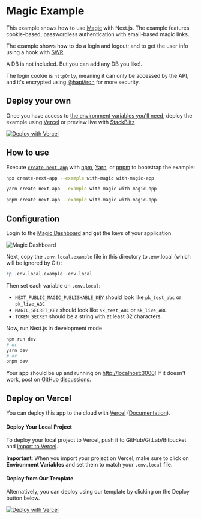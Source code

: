 # Magic Example

This example shows how to use [Magic](https://magic.link) with Next.js. The example features cookie-based, passwordless authentication with email-based magic links.

The example shows how to do a login and logout; and to get the user info using a hook with [SWR](https://swr.vercel.app).

A DB is not included. But you can add any DB you like!.

The login cookie is `httpOnly`, meaning it can only be accessed by the API, and it's encrypted using [@hapi/iron](https://hapi.dev/family/iron) for more security.

## Deploy your own

Once you have access to [the environment variables you'll need](#configuration), deploy the example using [Vercel](https://vercel.com?utm_source=github&utm_medium=readme&utm_campaign=next-example) or preview live with [StackBlitz](https://stackblitz.com/github/vercel/next.js/tree/canary/examples/with-magic)

[![Deploy with Vercel](https://vercel.com/button)](https://vercel.com/new/clone?repository-url=https://github.com/vercel/next.js/tree/canary/examples/with-magic&project-name=with-magic&repository-name=with-magic&env=NEXT_PUBLIC_MAGIC_PUBLISHABLE_KEY,MAGIC_SECRET_KEY,TOKEN_SECRET&envDescription=Required%20to%20connect%20the%20app%20with%20Magic&envLink=https://github.com/vercel/next.js/tree/canary/examples/with-magic%23configuration)

## How to use

Execute [`create-next-app`](https://github.com/vercel/next.js/tree/canary/packages/create-next-app) with [npm](https://docs.npmjs.com/cli/init), [Yarn](https://yarnpkg.com/lang/en/docs/cli/create/), or [pnpm](https://pnpm.io) to bootstrap the example:

```bash
npx create-next-app --example with-magic with-magic-app
```

```bash
yarn create next-app --example with-magic with-magic-app
```

```bash
pnpm create next-app --example with-magic with-magic-app
```

## Configuration

Login to the [Magic Dashboard](https://dashboard.magic.link/) and get the keys of your application

![Magic Dashboard](https://gblobscdn.gitbook.com/assets%2F-M1XNjqusnKyXZc7t7qQ%2F-M3HsSftOAghkNs-ttU3%2F-M3HsllfdwdDmeFXBK3U%2Fdashboard-pk.png?alt=media&token=4d6e7543-ae20-4355-951c-c6421b8f1b5f)

Next, copy the `.env.local.example` file in this directory to .env.local (which will be ignored by Git):

```bash
cp .env.local.example .env.local
```

Then set each variable on `.env.local`:

- `NEXT_PUBLIC_MAGIC_PUBLISHABLE_KEY` should look like `pk_test_abc` or `pk_live_ABC`
- `MAGIC_SECRET_KEY` should look like `sk_test_ABC` or `sk_live_ABC`
- `TOKEN_SECRET` should be a string with at least 32 characters

Now, run Next.js in development mode

```bash
npm run dev
# or
yarn dev
# or
pnpm dev
```

Your app should be up and running on [http://localhost:3000](http://localhost:3000)! If it doesn't work, post on [GitHub discussions](https://github.com/vercel/next.js/discussions).

## Deploy on Vercel

You can deploy this app to the cloud with [Vercel](https://vercel.com?utm_source=github&utm_medium=readme&utm_campaign=next-example) ([Documentation](https://nextjs.org/docs/deployment)).

#### Deploy Your Local Project

To deploy your local project to Vercel, push it to GitHub/GitLab/Bitbucket and [import to Vercel](https://vercel.com/new?utm_source=github&utm_medium=readme&utm_campaign=next-example).

**Important**: When you import your project on Vercel, make sure to click on **Environment Variables** and set them to match your `.env.local` file.

#### Deploy from Our Template

Alternatively, you can deploy using our template by clicking on the Deploy button below.

[![Deploy with Vercel](https://vercel.com/button)](https://vercel.com/new/clone?repository-url=https://github.com/vercel/next.js/tree/canary/examples/with-magic&project-name=with-magic&repository-name=with-magic&env=NEXT_PUBLIC_MAGIC_PUBLISHABLE_KEY,MAGIC_SECRET_KEY,TOKEN_SECRET&envDescription=Required%20to%20connect%20the%20app%20with%20Magic&envLink=https://github.com/vercel/next.js/tree/canary/examples/with-magic%23configuration)

